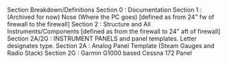 
Section Breakdown/Definitions
Section 0 : Documentation
Section 1 : (Archived for now) Nose (Where the PC goes) [defined as from 24" fw of firewall to the firewall]
Section 2 : Structure and All Instruments/Components [defined as from the firewall to 24" aft of firewall]
Section 2A/2G : INSTRUMENT PANELS and panel templates. Letter designates type.
      Section 2A : Analog Panel Template (Steam Gauges and Radio Stack)
      Section 2G : Garmin G1000 based Cessna 172 Panel
